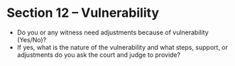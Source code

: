 # Section 12 – Vulnerability

- Do you or any witness need adjustments because of vulnerability (Yes/No)?
- If yes, what is the nature of the vulnerability and what steps, support, or adjustments do you ask the court and judge to provide?
